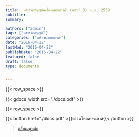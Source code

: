 ```yaml
---
title:  พระราชบัญญัติเครื่องหมายการค้า (ฉบับที่ 3) พ.ศ. 2559
subtitle: 
summary: 

authors: ["admin"]
tags: ["พระราชบัญญัติ"]
categories: ["เครื่องหมายการค้า"]
date: "2016-04-22"
lastMod: "2016-04-22"
publishDate: "2016-04-22"
featured: false
draft: false
type: documents


---
```


{{< row_space >}}

{{< gdocs_width src="./docs.pdf" >}}

{{< row_space >}}




{{< button href="./docs.pdf" >}}ดาวน์โหลดประกาศ{{< /button >}}



> [กลับเมนูหลัก](./../../../../section/)
